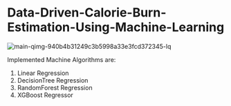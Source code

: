 # Data-Driven-Calorie-Burn-Estimation-Using-Machine-Learning
![main-qimg-940b4b31249c3b5998a33e3fcd372345-lq](https://github.com/user-attachments/assets/bb140165-97aa-430e-a518-66cb2e1749a0)


Implemented Machine Algorithms are:
1. Linear Regression
2. DecisionTree Regression
3. RandomForest Regression
4. XGBoost Regressor
